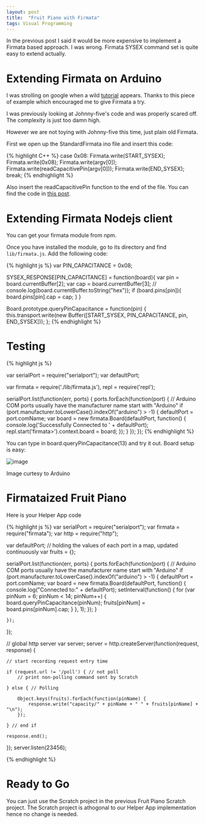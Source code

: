 ```yaml
---
layout: post
title:  "Fruit Piano with Firmata"
tags: Visual Programming
---
```



In the previous post I said it would be more expensive to implement a Firmata based approach. I was wrong. Firmata SYSEX command set is quite easy to extend actually.

# Extending Firmata on Arduino

I was strolling on google when a wild [tutorial](http://blog.s4a.cat/2015/03/13/Extending-Firmata-for-Snap4Arduino.html) appears. Thanks to this piece of example which encouraged me to give Firmata a try.

I was previously looking at Johnny-five's code and was properly scared off. The complexity is just too damn high.

However we are not toying with Johnny-five this time, just plain old Firmata.

First we open up the StandardFirmata ino file and insert this code:

{% highlight C++ %}
    case 0x08:
      Firmata.write(START_SYSEX);
      Firmata.write(0x08);
      Firmata.write(argv[0]);
      Firmata.write(readCapacitivePin(argv[0]));
      Firmata.write(END_SYSEX);
      break;
{% endhighlight %}

Also insert the readCapacitivePin function to the end of the file. You can find the code in [this post](http://playground.arduino.cc/Code/CapacitiveSensor).

# Extending Firmata Nodejs client

You can get your firmata module from npm.

Once you have installed the module, go to its directory and find `lib/firmata.js`.
Add the following code:

{% highlight js %}
var PIN_CAPACITANCE = 0x08;

SYSEX_RESPONSE[PIN_CAPACITANCE] = function(board){
  var pin = board.currentBuffer[2];
  var cap = board.currentBuffer[3];
 // console.log(board.currentBuffer.toString("hex"));
  if (board.pins[pin]){
    board.pins[pin].cap = cap;
  }
}

Board.prototype.queryPinCapacitance = function(pin) {
  this.transport.write(new Buffer([START_SYSEX, PIN_CAPACITANCE, pin, END_SYSEX]));
};
{% endhighlight %}


# Testing

{% highlight js %}

var serialPort = require("serialport");
var defaultPort;

var firmata = require('./lib/firmata.js'),
    repl = require('repl');


serialPort.list(function(err, ports) {
    ports.forEach(function(port) {
        // Arduino COM ports usually have the manufacturer name start with "Arduino"
        if (port.manufacturer.toLowerCase().indexOf("arduino") > -1) {
            defaultPort = port.comName;
		    var board = new firmata.Board(defaultPort, function() {
		        console.log('Successfully Connected to ' + defaultPort);
		        repl.start('firmata>').context.board = board;
		    });
        }
    });
});
{% endhighlight %}

You can type in board.queryPinCapacitance(13) and try it out. Board setup is easy:

![image](http://playground.arduino.cc/uploads/Code/capacitive.jpg)

Image curtesy to Arduino


# Firmataized Fruit Piano

Here is your Helper App code

{% highlight js %}
var serialPort = require("serialport");
var firmata = require("firmata");
var http = require("http");

var defaultPort;
// holding the values of each port in a map, updated continuously
var fruits = {};

serialPort.list(function(err, ports) {
    ports.forEach(function(port) {
        // Arduino COM ports usually have the manufacturer name start with "Arduino"
        if (port.manufacturer.toLowerCase().indexOf("arduino") > -1) {
            defaultPort = port.comName;
            var board = new firmata.Board(defaultPort, function() {
                console.log("Connected to:" + defaultPort);
                setInterval(function() {
                    for (var pinNum = 6; pinNum < 14; pinNum++) {
                        board.queryPinCapacitance(pinNum);
                        fruits[pinNum] = board.pins[pinNum].cap;
                    }
                }, 1);
            });
        }

    });
});

// global http server
var server;
server = http.createServer(function(request, response) {

    // start recording request entry time

    if (request.url != '/poll') { // not poll
        // print non-polling command sent by Scratch		

    } else { // Polling

        Object.keys(fruits).forEach(function(pinName) {
            response.write("capacity/" + pinName + " " + fruits[pinName] + "\n");
        });

    } // end if

    response.end();
});
server.listen(23456);

{% endhighlight %}


# Ready to Go

You can just use the Scratch project in the previous Fruit Piano Scratch project. The Scratch project is athogonal to our Helper App implementation hence no change is needed.